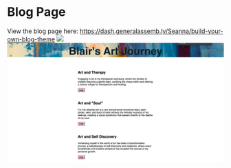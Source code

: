 # Blog Page

View the blog page here: https://dash.generalassemb.ly/Seanna/build-your-own-blog-theme
<img src="blog1.png">
<img src="blog2.png">
